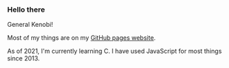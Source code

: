 ### Hello there

General Kenobi!

Most of my things are on my [GitHub pages website](https://munvoseli.github.io).

As of 2021, I'm currently learning C.  I have used JavaScript for most things since 2013.

<!--<img src="https://github-readme-stats.vercel.app/api/top-langs/?username=munvoseli&theme=radical"/>

[GitHub stats](https://github.com/anuraghazra/github-readme-stats)

**munvoseli/munvoseli** is a ✨ _special_ ✨ repository because its `README.md` (this file) appears on your GitHub profile.

Here are some ideas to get you started:

- 🔭 I’m currently working on ...
- 🌱 I’m currently learning ...
- 👯 I’m looking to collaborate on ...
- 🤔 I’m looking for help with ...
- 💬 Ask me about ...
- 📫 How to reach me: ...
- 😄 Pronouns: ...
- ⚡ Fun fact: ...
-->
